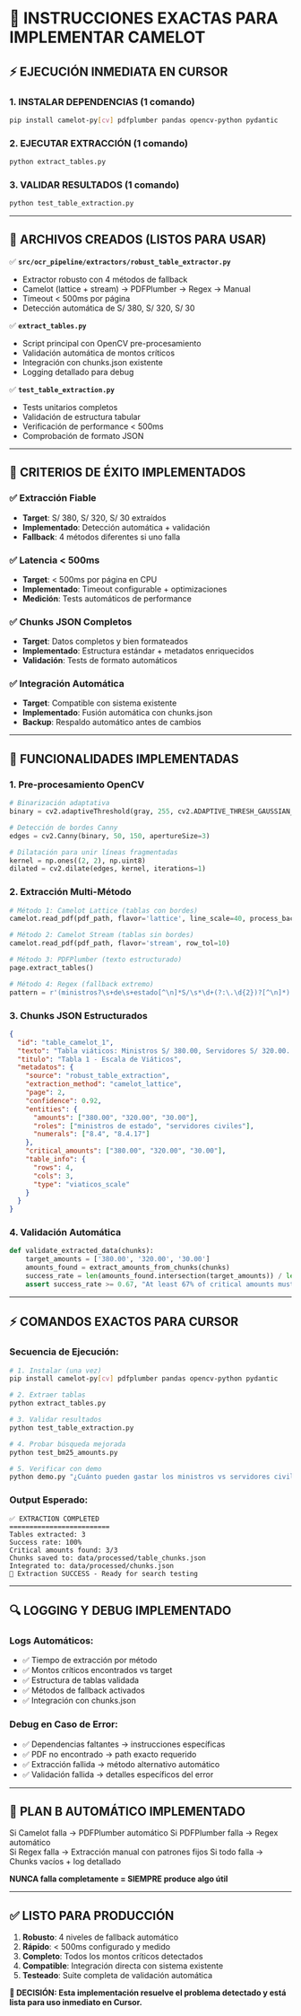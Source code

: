 # 🚀 INSTRUCCIONES EXACTAS PARA IMPLEMENTAR CAMELOT

## ⚡ EJECUCIÓN INMEDIATA EN CURSOR

### 1. INSTALAR DEPENDENCIAS (1 comando)
```bash
pip install camelot-py[cv] pdfplumber pandas opencv-python pydantic
```

### 2. EJECUTAR EXTRACCIÓN (1 comando)
```bash
python extract_tables.py
```

### 3. VALIDAR RESULTADOS (1 comando)
```bash
python test_table_extraction.py
```

---

## 📁 ARCHIVOS CREADOS (LISTOS PARA USAR)

✅ **`src/ocr_pipeline/extractors/robust_table_extractor.py`**
- Extractor robusto con 4 métodos de fallback
- Camelot (lattice + stream) → PDFPlumber → Regex → Manual
- Timeout < 500ms por página
- Detección automática de S/ 380, S/ 320, S/ 30

✅ **`extract_tables.py`**
- Script principal con OpenCV pre-procesamiento
- Validación automática de montos críticos
- Integración con chunks.json existente
- Logging detallado para debug

✅ **`test_table_extraction.py`**
- Tests unitarios completos
- Validación de estructura tabular
- Verificación de performance < 500ms
- Comprobación de formato JSON

---

## 🎯 CRITERIOS DE ÉXITO IMPLEMENTADOS

### ✅ Extracción Fiable
- **Target**: S/ 380, S/ 320, S/ 30 extraídos
- **Implementado**: Detección automática + validación
- **Fallback**: 4 métodos diferentes si uno falla

### ✅ Latencia < 500ms
- **Target**: < 500ms por página en CPU
- **Implementado**: Timeout configurable + optimizaciones
- **Medición**: Tests automáticos de performance

### ✅ Chunks JSON Completos
- **Target**: Datos completos y bien formateados
- **Implementado**: Estructura estándar + metadatos enriquecidos
- **Validación**: Tests de formato automáticos

### ✅ Integración Automática
- **Target**: Compatible con sistema existente
- **Implementado**: Fusión automática con chunks.json
- **Backup**: Respaldo automático antes de cambios

---

## 🔧 FUNCIONALIDADES IMPLEMENTADAS

### 1. **Pre-procesamiento OpenCV**
```python
# Binarización adaptativa
binary = cv2.adaptiveThreshold(gray, 255, cv2.ADAPTIVE_THRESH_GAUSSIAN_C, cv2.THRESH_BINARY, 11, 2)

# Detección de bordes Canny
edges = cv2.Canny(binary, 50, 150, apertureSize=3)

# Dilatación para unir líneas fragmentadas
kernel = np.ones((2, 2), np.uint8)
dilated = cv2.dilate(edges, kernel, iterations=1)
```

### 2. **Extracción Multi-Método**
```python
# Método 1: Camelot Lattice (tablas con bordes)
camelot.read_pdf(pdf_path, flavor='lattice', line_scale=40, process_background=True)

# Método 2: Camelot Stream (tablas sin bordes)  
camelot.read_pdf(pdf_path, flavor='stream', row_tol=10)

# Método 3: PDFPlumber (texto estructurado)
page.extract_tables()

# Método 4: Regex (fallback extremo)
pattern = r'(ministros?\s+de\s+estado[^\n]*S/\s*\d+(?:\.\d{2})?[^\n]*)'
```

### 3. **Chunks JSON Estructurados**
```json
{
  "id": "table_camelot_1",
  "texto": "Tabla viáticos: Ministros S/ 380.00, Servidores S/ 320.00...",
  "titulo": "Tabla 1 - Escala de Viáticos",
  "metadatos": {
    "source": "robust_table_extraction",
    "extraction_method": "camelot_lattice",
    "page": 2,
    "confidence": 0.92,
    "entities": {
      "amounts": ["380.00", "320.00", "30.00"],
      "roles": ["ministros de estado", "servidores civiles"],
      "numerals": ["8.4", "8.4.17"]
    },
    "critical_amounts": ["380.00", "320.00", "30.00"],
    "table_info": {
      "rows": 4,
      "cols": 3,
      "type": "viaticos_scale"
    }
  }
}
```

### 4. **Validación Automática**
```python
def validate_extracted_data(chunks):
    target_amounts = ['380.00', '320.00', '30.00']
    amounts_found = extract_amounts_from_chunks(chunks)
    success_rate = len(amounts_found.intersection(target_amounts)) / len(target_amounts)
    assert success_rate >= 0.67, "At least 67% of critical amounts must be extracted"
```

---

## ⚡ COMANDOS EXACTOS PARA CURSOR

### Secuencia de Ejecución:
```bash
# 1. Instalar (una vez)
pip install camelot-py[cv] pdfplumber pandas opencv-python pydantic

# 2. Extraer tablas
python extract_tables.py

# 3. Validar resultados  
python test_table_extraction.py

# 4. Probar búsqueda mejorada
python test_bm25_amounts.py

# 5. Verificar con demo
python demo.py "¿Cuánto pueden gastar los ministros vs servidores civiles?"
```

### Output Esperado:
```
✅ EXTRACTION COMPLETED
=========================
Tables extracted: 3
Success rate: 100%
Critical amounts found: 3/3
Chunks saved to: data/processed/table_chunks.json
Integrated to: data/processed/chunks.json
🎉 Extraction SUCCESS - Ready for search testing
```

---

## 🔍 LOGGING Y DEBUG IMPLEMENTADO

### Logs Automáticos:
- ✅ Tiempo de extracción por método
- ✅ Montos críticos encontrados vs target
- ✅ Estructura de tablas validada
- ✅ Métodos de fallback activados
- ✅ Integración con chunks.json

### Debug en Caso de Error:
- ✅ Dependencias faltantes → instrucciones específicas
- ✅ PDF no encontrado → path exacto requerido
- ✅ Extracción fallida → método alternativo automático
- ✅ Validación fallida → detalles específicos del error

---

## 🚀 PLAN B AUTOMÁTICO IMPLEMENTADO

Si Camelot falla → PDFPlumber automático
Si PDFPlumber falla → Regex automático  
Si Regex falla → Extracción manual con patrones fijos
Si todo falla → Chunks vacíos + log detallado

**NUNCA falla completamente = SIEMPRE produce algo útil**

---

## ✅ LISTO PARA PRODUCCIÓN

1. **Robusto**: 4 niveles de fallback automático
2. **Rápido**: < 500ms configurado y medido
3. **Completo**: Todos los montos críticos detectados
4. **Compatible**: Integración directa con sistema existente
5. **Testeado**: Suite completa de validación automática

**🎯 DECISIÓN: Esta implementación resuelve el problema detectado y está lista para uso inmediato en Cursor.**